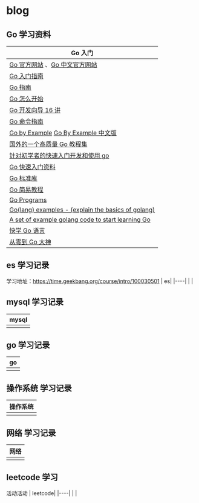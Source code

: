 # blog
## Go 学习资料

| Go 入门|
|----|
| [Go 官方网站](https://golang.org/) 、[Go 中文官方网站](https://go-zh.org/) |
| [Go 入门指南](https://github.com/Unknwon/the-way-to-go_ZH_CN) |
| [Go 指南](https://tour.go-zh.org/) |
| [Go 怎么开始](https://github.com/alco/gostart) |
| [Go 开发向导 16 讲](https://github.com/hacking-code/golang-tutorials) |
| [Go 命令指南](https://github.com/hyper0x/go_command_tutorial) |
| [Go by Example](https://gobyexample.com/) [Go By Example 中文版](https://github.com/xg-wang/gobyexample) |
| [国外的一个高质量 Go 教程集](https://golangbot.com/learn-golang-series/) |
| [针对初学者的快速入门开发和使用 go](https://github.com/KeKe-Li/For-learning-Go-Tutorial) |
| [Go 快速入门资料](https://devhints.io/go) |
| [Go 标准库](https://medium.com/golangspec) |
| [Go 简易教程](https://github.com/songleo/the-little-go-book_ZH_CN) |
| [Go Programs](http://www.golangprograms.com/) |
| [Go(lang) examples - (explain the basics of golang)](https://github.com/SimonWaldherr/golang-examples) |
| [A set of example golang code to start learning Go](https://github.com/mkaz/working-with-go) |
| [快学 Go 语言](https://zhuanlan.zhihu.com/quickgo) |
| [从零到 Go 大神](https://medium.freecodecamp.org/learning-go-from-zero-to-hero-d2a3223b3d86) |

## es 学习记录
学习地址：https://time.geekbang.org/course/intro/100030501
| es|
|----|
|  |

## mysql 学习记录

| mysql|
|----|
|  |


## go 学习记录

| go|
|----|
|  |

## 操作系统 学习记录

| 操作系统|
|----|
|  |

## 网络 学习记录

| 网络|
|----|
|  |

## leetcode 学习
活动活动
| leetcode|
|----|
|  |
